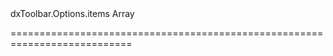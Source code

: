 <!--id-->dxToolbar.Options.items<!--/id-->
<!--merge--><!--/merge-->
<!--type-->Array<String, dxToolbarItem, Object><!--/type-->
===========================================================================

